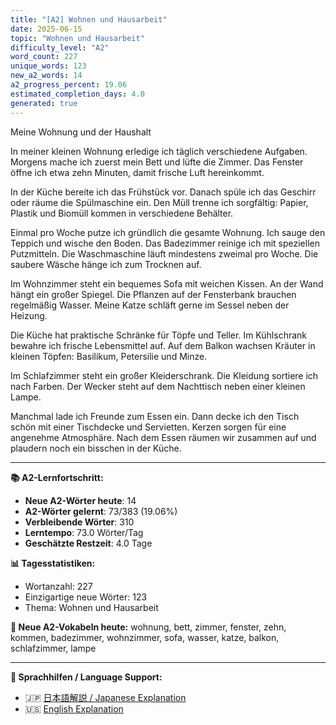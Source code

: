 ```yaml
---
title: "[A2] Wohnen und Hausarbeit"
date: 2025-06-15
topic: "Wohnen und Hausarbeit"
difficulty_level: "A2"
word_count: 227
unique_words: 123
new_a2_words: 14
a2_progress_percent: 19.06
estimated_completion_days: 4.0
generated: true
---
```


Meine Wohnung und der Haushalt

In meiner kleinen Wohnung erledige ich täglich verschiedene Aufgaben. Morgens mache ich zuerst mein Bett und lüfte die Zimmer. Das Fenster öffne ich etwa zehn Minuten, damit frische Luft hereinkommt.

In der Küche bereite ich das Frühstück vor. Danach spüle ich das Geschirr oder räume die Spülmaschine ein. Den Müll trenne ich sorgfältig: Papier, Plastik und Biomüll kommen in verschiedene Behälter.

Einmal pro Woche putze ich gründlich die gesamte Wohnung. Ich sauge den Teppich und wische den Boden. Das Badezimmer reinige ich mit speziellen Putzmitteln. Die Waschmaschine läuft mindestens zweimal pro Woche. Die saubere Wäsche hänge ich zum Trocknen auf.

Im Wohnzimmer steht ein bequemes Sofa mit weichen Kissen. An der Wand hängt ein großer Spiegel. Die Pflanzen auf der Fensterbank brauchen regelmäßig Wasser. Meine Katze schläft gerne im Sessel neben der Heizung.

Die Küche hat praktische Schränke für Töpfe und Teller. Im Kühlschrank bewahre ich frische Lebensmittel auf. Auf dem Balkon wachsen Kräuter in kleinen Töpfen: Basilikum, Petersilie und Minze.

Im Schlafzimmer steht ein großer Kleiderschrank. Die Kleidung sortiere ich nach Farben. Der Wecker steht auf dem Nachttisch neben einer kleinen Lampe.

Manchmal lade ich Freunde zum Essen ein. Dann decke ich den Tisch schön mit einer Tischdecke und Servietten. Kerzen sorgen für eine angenehme Atmosphäre. Nach dem Essen räumen wir zusammen auf und plaudern noch ein bisschen in der Küche.

---

**📚 A2-Lernfortschritt:**
- **Neue A2-Wörter heute**: 14
- **A2-Wörter gelernt**: 73/383 (19.06%)
- **Verbleibende Wörter**: 310
- **Lerntempo**: 73.0 Wörter/Tag
- **Geschätzte Restzeit**: 4.0 Tage

**📊 Tagesstatistiken:**
- Wortanzahl: 227
- Einzigartige neue Wörter: 123
- Thema: Wohnen und Hausarbeit

**🎯 Neue A2-Vokabeln heute:**
wohnung, bett, zimmer, fenster, zehn, kommen, badezimmer, wohnzimmer, sofa, wasser, katze, balkon, schlafzimmer, lampe

---

**📖 Sprachhilfen / Language Support:**
- 🇯🇵 [日本語解説 / Japanese Explanation](2025-06-15-wohnen-und-hausarbeit-jp)
- 🇺🇸 [English Explanation](2025-06-15-wohnen-und-hausarbeit-en)
